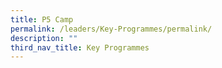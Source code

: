 ```yaml
---
title: P5 Camp
permalink: /leaders/Key-Programmes/permalink/
description: ""
third_nav_title: Key Programmes
---
```

